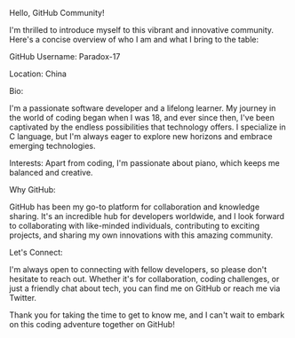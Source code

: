 Hello, GitHub Community!

I'm thrilled to introduce myself to this vibrant and innovative community. Here's a concise overview of who I am and what I bring to the table:


GitHub Username: Paradox-17

Location: China

Bio:

I'm a passionate software developer and a lifelong learner. My journey in the world of coding began when I was 18, and ever since then, I've been captivated by the endless possibilities that technology offers. I specialize in C language, but I'm always eager to explore new horizons and embrace emerging technologies.


Interests: Apart from coding, I'm passionate about piano, which keeps me balanced and creative.

Why GitHub:

GitHub has been my go-to platform for collaboration and knowledge sharing. It's an incredible hub for developers worldwide, and I look forward to collaborating with like-minded individuals, contributing to exciting projects, and sharing my own innovations with this amazing community.

Let's Connect:

I'm always open to connecting with fellow developers, so please don't hesitate to reach out. Whether it's for collaboration, coding challenges, or just a friendly chat about tech, you can find me on GitHub or reach me via Twitter.

Thank you for taking the time to get to know me, and I can't wait to embark on this coding adventure together on GitHub!
<!--
**Paradox-17/Paradox-17** is a ✨ _special_ ✨ repository because its `README.md` (this file) appears on your GitHub profile.

Here are some ideas to get you started:

- 🔭 I’m currently working on ...
- 🌱 I’m currently learning ...
- 👯 I’m looking to collaborate on ...
- 🤔 I’m looking for help with ...
- 💬 Ask me about ...
- 📫 How to reach me: ...
- 😄 Pronouns: ...
- ⚡ Fun fact: ...
-->
